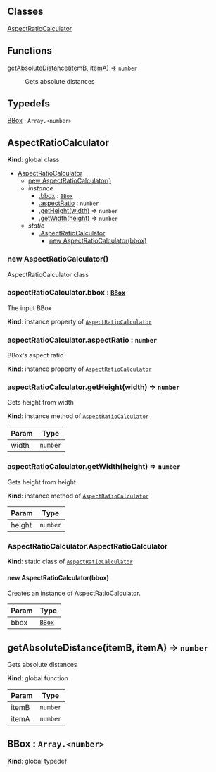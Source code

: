 ## Classes

<dl>
<dt><a href="#AspectRatioCalculator">AspectRatioCalculator</a></dt>
<dd></dd>
</dl>

## Functions

<dl>
<dt><a href="#getAbsoluteDistance">getAbsoluteDistance(itemB, itemA)</a> ⇒ <code>number</code></dt>
<dd><p>Gets absolute distances</p>
</dd>
</dl>

## Typedefs

<dl>
<dt><a href="#BBox">BBox</a> : <code>Array.&lt;number&gt;</code></dt>
<dd></dd>
</dl>

<a name="AspectRatioCalculator"></a>

## AspectRatioCalculator

**Kind**: global class

- [AspectRatioCalculator](#AspectRatioCalculator)
  - [new AspectRatioCalculator()](#new_AspectRatioCalculator_new)
  - _instance_
    - [.bbox](#AspectRatioCalculator+bbox) : [<code>BBox</code>](#BBox)
    - [.aspectRatio](#AspectRatioCalculator+aspectRatio) : <code>number</code>
    - [.getHeight(width)](#AspectRatioCalculator+getHeight) ⇒ <code>number</code>
    - [.getWidth(height)](#AspectRatioCalculator+getWidth) ⇒ <code>number</code>
  - _static_
    - [.AspectRatioCalculator](#AspectRatioCalculator.AspectRatioCalculator)
      - [new AspectRatioCalculator(bbox)](#new_AspectRatioCalculator.AspectRatioCalculator_new)

<a name="new_AspectRatioCalculator_new"></a>

### new AspectRatioCalculator()

AspectRatioCalculator class

<a name="AspectRatioCalculator+bbox"></a>

### aspectRatioCalculator.bbox : [<code>BBox</code>](#BBox)

The input BBox

**Kind**: instance property of [<code>AspectRatioCalculator</code>](#AspectRatioCalculator)  
<a name="AspectRatioCalculator+aspectRatio"></a>

### aspectRatioCalculator.aspectRatio : <code>number</code>

BBox's aspect ratio

**Kind**: instance property of [<code>AspectRatioCalculator</code>](#AspectRatioCalculator)  
<a name="AspectRatioCalculator+getHeight"></a>

### aspectRatioCalculator.getHeight(width) ⇒ <code>number</code>

Gets height from width

**Kind**: instance method of [<code>AspectRatioCalculator</code>](#AspectRatioCalculator)

| Param | Type                |
| ----- | ------------------- |
| width | <code>number</code> |

<a name="AspectRatioCalculator+getWidth"></a>

### aspectRatioCalculator.getWidth(height) ⇒ <code>number</code>

Gets height from height

**Kind**: instance method of [<code>AspectRatioCalculator</code>](#AspectRatioCalculator)

| Param  | Type                |
| ------ | ------------------- |
| height | <code>number</code> |

<a name="AspectRatioCalculator.AspectRatioCalculator"></a>

### AspectRatioCalculator.AspectRatioCalculator

**Kind**: static class of [<code>AspectRatioCalculator</code>](#AspectRatioCalculator)  
<a name="new_AspectRatioCalculator.AspectRatioCalculator_new"></a>

#### new AspectRatioCalculator(bbox)

Creates an instance of AspectRatioCalculator.

| Param | Type                       |
| ----- | -------------------------- |
| bbox  | [<code>BBox</code>](#BBox) |

<a name="getAbsoluteDistance"></a>

## getAbsoluteDistance(itemB, itemA) ⇒ <code>number</code>

Gets absolute distances

**Kind**: global function

| Param | Type                |
| ----- | ------------------- |
| itemB | <code>number</code> |
| itemA | <code>number</code> |

<a name="BBox"></a>

## BBox : <code>Array.&lt;number&gt;</code>

**Kind**: global typedef
